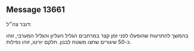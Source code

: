 ## Message 13661

דובר צה״ל: 

בהמשך להתרעות שהופעלו לפני זמן קצר במרחבים הגליל העליון והגליל המערבי, זוהו כ-50 שיגורים שחצו משטח לבנון. 
חלקם יורטו, זוהו נפילות.


